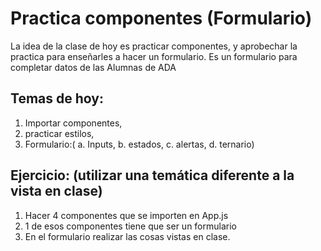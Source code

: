 # Practica componentes  (Formulario)

La idea de la clase de hoy es practicar componentes, y aprobechar la practica para enseñarles a hacer un formulario.
Es un formulario para completar datos de las Alumnas de ADA

## Temas de hoy:
1. Importar componentes,
2. practicar estilos,
3. Formulario:(
    a. Inputs,
    b. estados,
    c. alertas,
    d. ternario)

## Ejercicio: (utilizar una temática diferente a la vista en clase)
1. Hacer 4 componentes que se importen en App.js
2. 1 de esos componentes tiene que ser un formulario
3. En el formulario realizar las cosas vistas en clase.
